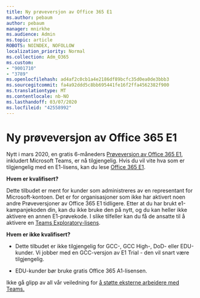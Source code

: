 ```yaml
---
title: Ny prøveversjon av Office 365 E1
ms.author: pebaum
author: pebaum
manager: mnirkhe
ms.audience: Admin
ms.topic: article
ROBOTS: NOINDEX, NOFOLLOW
localization_priority: Normal
ms.collection: Adm_O365
ms.custom:
- "9001710"
- "3789"
ms.openlocfilehash: ad4af2c0cb1a4e2186df89bcfc35d0ea0de3bbb3
ms.sourcegitcommit: fa4a92ddd5c8bb695441fe16f2ffa4562382f900
ms.translationtype: MT
ms.contentlocale: nb-NO
ms.lasthandoff: 03/07/2020
ms.locfileid: "42558992"
---
```

# <a name="new-office-365-e1-trial"></a>Ny prøveversjon av Office 365 E1

Nytt i mars 2020, en gratis 6-måneders [Prøveversjon av Office 365 E1](https://docs.microsoft.com/MicrosoftTeams/e1-trial-license), inkludert Microsoft Teams, er nå tilgjengelig. Hvis du vil vite hva som er tilgjengelig med en E1-lisens, kan du lese [Office 365 E1](https://www.microsoft.com/microsoft-365/business/office-365-enterprise-e1-business-software).

**Hvem er kvalifisert?**

Dette tilbudet er ment for kunder som administreres av en representant for Microsoft-kontoen. Det er for organisasjoner som ikke har aktivert noen andre Prøveversjoner av Office 365 E1 tidligere. Etter at du har brukt e1-kampanjekoden din, kan du ikke bruke den på nytt, og du kan heller ikke aktivere en annen E1-prøvekode. I slike tilfeller kan du få de ansatte til å aktivere en [Teams Exploratory-lisens](https://docs.microsoft.com/MicrosoftTeams/teams-exploratory).

**Hvem er ikke kvalifisert?**

- Dette tilbudet er ikke tilgjengelig for GCC-, GCC High-, DoD- eller EDU-kunder. Vi jobber med en GCC-versjon av E1 Trial - den vil snart være tilgjengelig.

 - EDU-kunder bør bruke gratis Office 365 A1-lisensen.

Ikke gå glipp av all vår veiledning for [å støtte eksterne arbeidere med Teams.](https://docs.microsoft.com/MicrosoftTeams/support-remote-work-with-teams)
